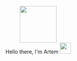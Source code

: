 <div id="header" align="center">
  <img src="https://media.giphy.com/media/M9gbBd9nbDrOTu1Mqx/giphy.gif" width="100"/>
</div>

<div align="center">
  Hello there, I'm Artem <img src="https://media.giphy.com/media/hvRJCLFzcasrR4ia7z/giphy.gif" width="30px"/> 
</div>

<div align="center">
  
</div>

